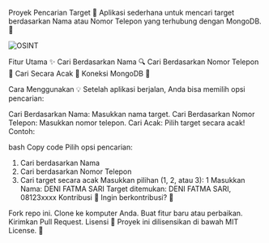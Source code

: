 Proyek Pencarian Target 📇
Aplikasi sederhana untuk mencari target berdasarkan Nama atau Nomor Telepon yang terhubung dengan MongoDB. 🎯


![OSINT](https://github.com/user-attachments/assets/d2ace710-46f3-4abb-a696-bc86079d5441)



Fitur Utama ✨
Cari Berdasarkan Nama 🔍
Cari Berdasarkan Nomor Telepon 📱
Cari Secara Acak 🎲
Koneksi MongoDB 🔗

Cara Menggunakan 💡
Setelah aplikasi berjalan, Anda bisa memilih opsi pencarian:

Cari Berdasarkan Nama: Masukkan nama target.
Cari Berdasarkan Nomor Telepon: Masukkan nomor telepon.
Cari Acak: Pilih target secara acak!
Contoh:

bash
Copy code
Pilih opsi pencarian:
1. Cari berdasarkan Nama
2. Cari berdasarkan Nomor Telepon
3. Cari target secara acak
Masukkan pilihan (1, 2, atau 3): 1
Masukkan Nama: DENI FATMA SARI
Target ditemukan: DENI FATMA SARI, 08123xxxx
Kontribusi 🤝
Ingin berkontribusi? 🚀

Fork repo ini.
Clone ke komputer Anda.
Buat fitur baru atau perbaikan.
Kirimkan Pull Request.
Lisensi 📜
Proyek ini dilisensikan di bawah MIT License. 🎉


